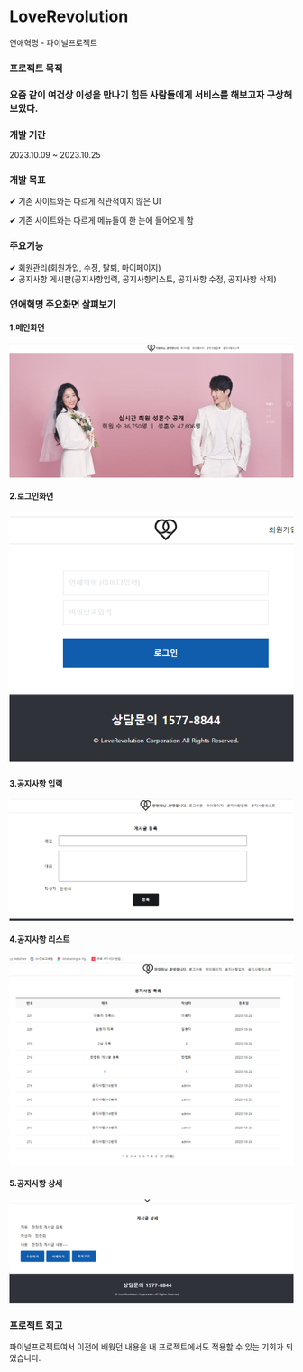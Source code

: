 # LoveRevolution
연애혁명 - 파이널프로젝트

<h3>프로젝트 목적<h3>
<p>요즘 같이 여건상 이성을 만나기 힘든 사람들에게 서비스를 해보고자 구상해 보았다.</p>

<h3>개발 기간</h3>
<p>2023.10.09 ~ 2023.10.25</p>

<h3>개발 목표</h3>
<p>✔ 기존 사이트와는 다르게 직관적이지 않은 UI</p>
<p>✔ 기존 사이트와는 다르게 메뉴들이 한 눈에 들어오게 함</p>

<h3>주요기능</h3>
<p>
	✔ 회원관리(회원가입, 수정, 탈퇴, 마이페이지) <br>
	✔ 공지사항 게시판(공지사항입력, 공지사항리스트, 공지사항 수정, 공지사항 삭제) <br>
</p>

<h3>연애혁명 주요화면 살펴보기</h3>
<h4>1.메인화면</h4>
<div><img src="src/images/site_main.png"></div>
<h4>2.로그인화면</h4>
<div><img src="src/images/site_login.png"></div>
<h4>3.공지사항 입력</h4>
<div><img src="src/images/site_noticeInsert.png"></div>
<h4>4.공지사항 리스트</h4>
<div><img src="src/images/site_noticeList.png"></div>
<h4>5.공지사항 상세</h4>
<div><img src="src/images/site_noticeDetail.png"></div>

<h3>프로젝트 회고</h3>
<p>파이널프로젝트여서 이전에 배웟던 내용을 내 프로젝트에서도 적용할 수 있는 기회가 되었습니다.</p>
